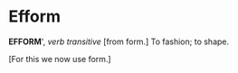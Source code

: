 # Efform

**EFFORM**', _verb transitive_ \[from form.\] To fashion; to shape.

\[For this we now use form.\]